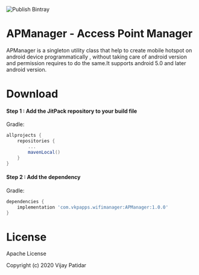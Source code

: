 ![Publish Bintray](https://github.com/vijaypatidar/AndroidWifiManager/workflows/Publish%20Bintray/badge.svg)
# APManager - Access Point Manager
APManager is a singleton utility class that help to create mobile hotspot on android device programmatically , without taking care of android version and permission requires to do the same.It supports android 5.0 and later android version.

# Download
#### Step 1 : Add the JitPack repository to your build file
Gradle:
```gradle
allprojects {
    repositories {
        ...
        mavenLocal()
    }
}
```

#### Step 2 : Add the dependency

Gradle:
```gradle
dependencies {
    implementation 'com.vkpapps.wifimanager:APManager:1.0.0'
}
```
    
# License
Apache License

Copyright (c) 2020 Vijay Patidar
